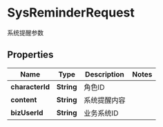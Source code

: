 

# SysReminderRequest

系统提醒参数

## Properties

| Name | Type | Description | Notes |
|------------ | ------------- | ------------- | -------------|
|**characterId** | **String** | 角色ID |  |
|**content** | **String** | 系统提醒内容 |  |
|**bizUserId** | **String** | 业务系统ID |  |



